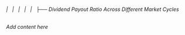 ###### |   |   |   |   |   ├── Dividend Payout Ratio Across Different Market Cycles

*Add content here*